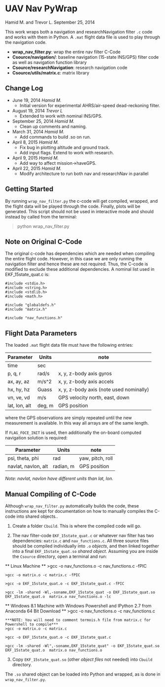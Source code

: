 # UAV Nav PyWrap
Hamid M. and Trevor L.
September 25, 2014

This work wraps both a navigation and researchNavigation filter `.c` code and works with them in Python.  A `.mat` flight data file is used to play through the navigation code.

* **wrap_nav_filter.py**: wrap the entire nav filter C-Code
* **Csource/navigation/**: baseline navigation (15-state INS/GPS) filter code as well as navigation function library
* **Csource/researchNavigation**: research navigation code
* **Csource/utils/matrix.c**: matrix library
 
## Change Log

* June 19, 2014      *Hamid M.* 
    - Initial version for experimental AHRS/air-speed dead-reckoning filter.
* August 19, 2014    *Trevor L* 
    - Extended to work with nominal INS/GPS.
* September 25, 2014 *Hamid M.* 
    - Clean up comments and naming.
* March 31, 2014     *Hamid M.* 
    - Add commands to build .so on run.
* April 8, 2015      *Hamid M.* 
    - Fix bug in plotting altitude and ground track.
    - Add input flags.  Extend to work with research.
* April 9, 2015      *Hamid M.* 
    - Add way to affect mission->haveGPS.
* April 22, 2015     *Hamid M.* 
    - Modify architecture to run both nav and researchNav in parallel

## Getting Started

By running `wrap_nav_filter.py` the c-code will get compiled, wrapped, and the flight data will be played through the code.  Finally, plots will be generated.  This script should not be used in interactive mode and should instead by called from the terminal:
>python wrap_nav_filter.py

## Note on Original C-Code
The original c-code has dependencies which are needed when compiling the entire flight code.  However, in this case we are only running the navigation filter and hence these are not required.  Thus, the C-code is modified to exclude these additional dependencies.  A nominal list used in EKF_15state_quat.c is:

    #include <stdio.h>
    #include <string.h>
    #include <stdlib.h>
    #include <math.h>

    #include "globaldefs.h"
    #include "matrix.h"

    #include "nav_functions.h"

## Flight Data Parameters

The loaded `.mat` flight data file must have the following entries:

Parameter | Units | note
--- | --- | ---
time | sec | 
p, q, r | rad/s | x, y, z-body axis gyros
ax, ay, az | m/s^2 | x, y, z-body axis accels
hx, hy, hz | Guass | x, y, z-body axis (note used nominally)
vn, ve, vd | m/s | GPS velocity north, east, down 
lat, lon, alt | deg, m | GPS position

where the GPS observations are simply repeated until the new measurement is available.  In this way all arrays are of the same length.

If `FLAG_FOCE_INIT` is used, then additionally the on-board computed navigation solution is required:


Parameter | Units | note
--- | --- | ---
psi, theta, phi | rad | yaw, pitch, roll
navlat, navlon, alt | radian, m | GPS position

*Note: navlat, navlon have different units than lat, lon.*

## Manual Compiling of C-Code

Although `wrap_nav_filter.py` automatically builds the code, these instructions are kept for documentation on how to manually compiles the C-code into shared objects..

1. Create a folder `Cbuild`.  This is where the compiled code will go. 

2. The nav filter-code `EKF_15state_quat.c` or whatever nav filter has two dependencies: `matrix.c` and `nav_functions.c`.  All three source files should be compiled individually into `.o` *objects*, and then linked together into a final `EKF_15state_quat.so` *shared object*.  Assuming you are inside the `Csource` directory, open a terminal and run:
 
  ** Linux Machine ** 
    >gcc -o nav_functions.o -c nav_functions.c -fPIC
    
    >gcc -o matrix.o -c matrix.c -fPIC
      
    >gcc -o EKF_15state_quat.o -c EKF_15state_quat.c -fPIC

    >gcc -lm -shared -Wl,-soname,EKF_15state_quat -o EKF_15state_quat.so EKF_15state_quat.o  matrix.o nav_functions.o -lc

  ** Windows 8.1 Machine with Windows Powershell and IPython 2.7 from Anaconda 64 Bit Download **
    >gcc -o nav_functions.o -c nav_functions.c
    
    ***NOTE: You will need to comment termois.h file from matrix.c for Powershell to compile***
    >gcc -o matrix.o -c matrix.c
      
    >gcc -o EKF_15state_quat.o -c EKF_15state_quat.c

    >gcc -lm -shared -Wl",-soname,EKF_15state_quat" -o EKF_15state_quat.so EKF_15state_quat.o  matrix.o nav_functions.o

3. Copy `EKF_15state_quat.so` (other *object files* not needed) into `Cbuild` directory.

The `.so` shared object can be loaded into Python and wrapped, as is done in `wrap_nav_filter.py`.

